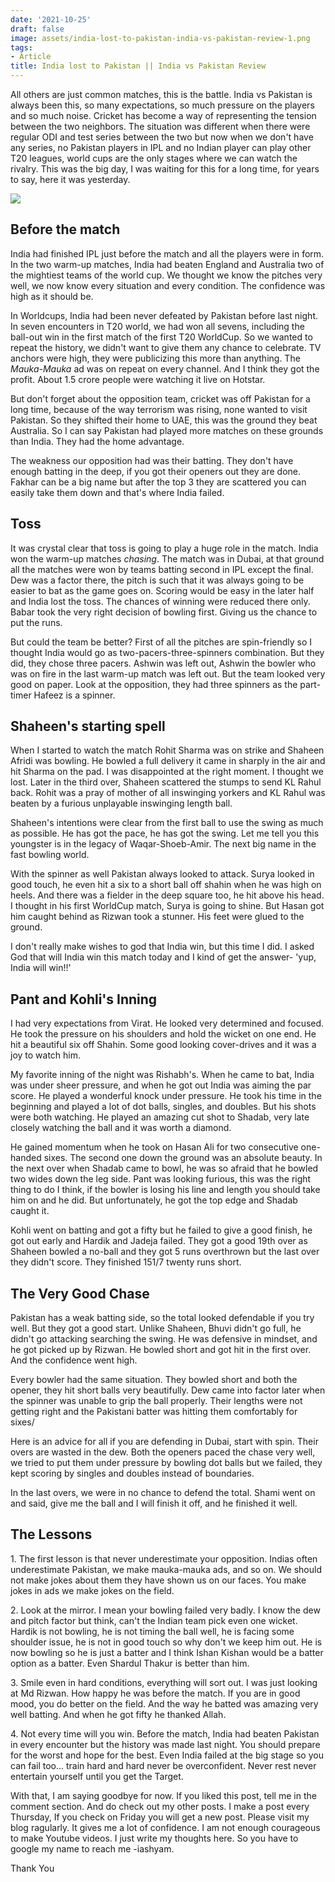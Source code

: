 ```yaml
---
date: '2021-10-25'
draft: false
image: assets/india-lost-to-pakistan-india-vs-pakistan-review-1.png
tags:
- Article
title: India lost to Pakistan || India vs Pakistan Review
---
```

All others are just common matches, this is the battle. India vs Pakistan is always been this, so many expectations, so much pressure on the players and so much noise. Cricket has become a way of representing the tension between the two neighbors. The situation was different when there were regular ODI and test series between the two but now when we don't have any series, no Pakistan players in IPL and no Indian player can play other T20 leagues, world cups are the only stages where we can watch the rivalry. This was the big day, I was waiting for this for a long time, for years to say, here it was yesterday. 

[![](https://lh3.googleusercontent.com/-Q9AdUH8wlFE/YXZfdBzfmhI/AAAAAAAAInA/SZQDxinTAsErLDL_lYm6cZIqrE7cfm4lACLcBGAsYHQ/w539-h365/image.png)](https://lh3.googleusercontent.com/-Q9AdUH8wlFE/YXZfdBzfmhI/AAAAAAAAInA/SZQDxinTAsErLDL_lYm6cZIqrE7cfm4lACLcBGAsYHQ/image.png)

  
  

Before the match
----------------

India had finished IPL just before the match and all the players were in form. In the two warm-up matches, India had beaten England and Australia two of the mightiest teams of the world cup. We thought we know the pitches very well, we now know every situation and every condition. The confidence was high as it should be. 

In Worldcups, India had been never defeated by Pakistan before last night. In seven encounters in T20 world, we had won all sevens, including the ball-out win in the first match of the first T20 WorldCup. So we wanted to repeat the history, we didn't want to give them any chance to celebrate. TV anchors were high, they were publicizing this more than anything. The _Mauka-Mauka_ ad was on repeat on every channel. And I think they got the profit. About 1.5 crore people were watching it live on Hotstar.

But don't forget about the opposition team, cricket was off Pakistan for a long time, because of the way terrorism was rising, none wanted to visit Pakistan. So they shifted their home to UAE, this was the ground they beat Australia. So I can say Pakistan had played more matches on these grounds than India. They had the home advantage.

The weakness our opposition had was their batting. They don't have enough batting in the deep, if you got their openers out they are done. Fakhar can be a big name but after the top 3 they are scattered you can easily take them down and that's where India failed.

Toss
----

It was crystal clear that toss is going to play a huge role in the match. India won the warm-up matches _chasing_. The match was in Dubai, at that ground all the matches were won by teams batting second in IPL except the final. Dew was a factor there, the pitch is such that it was always going to be easier to bat as the game goes on. Scoring would be easy in the later half and India lost the toss. The chances of winning were reduced there only. Babar took the very right decision of bowling first. Giving us the chance to put the runs.

  

But could the team be better? First of all the pitches are spin-friendly so I thought India would go as two-pacers-three-spinners combination. But they did, they chose three pacers. Ashwin was left out, Ashwin the bowler who was on fire in the last warm-up match was left out. But the team looked very good on paper. Look at the opposition, they had three spinners as the part-timer Hafeez is a spinner. 

  

Shaheen's starting spell
------------------------

When I started to watch the match Rohit Sharma was on strike and Shaheen Afridi was bowling. He bowled a full delivery it came in sharply in the air and hit Sharma on the pad. I was disappointed at the right moment. I thought we lost. Later in the third over, Shaheen scattered the stumps to send KL Rahul back. Rohit was a pray of mother of all inswinging yorkers and KL Rahul was beaten by a furious unplayable inswinging length ball. 

Shaheen's intentions were clear from the first ball to use the swing as much as possible. He has got the pace, he has got the swing. Let me tell you this youngster is in the legacy of Waqar-Shoeb-Amir. The next big name in the fast bowling world. 

With the spinner as well Pakistan always looked to attack. Surya looked in good touch, he even hit a six to a short ball off shahin when he was high on heels. And there was a fielder in the deep square too, he hit above his head. I thought in his first WorldCup match, Surya is going to shine. But Hasan got him caught behind as Rizwan took a stunner. His feet were glued to the ground. 

I don't really make wishes to god that India win, but this time I did. I asked God that will India win this match today and I kind of get the answer- 'yup, India will win!!' 

Pant and Kohli's Inning
-----------------------

I had very expectations from Virat. He looked very determined and focused. He took the pressure on his shoulders and hold the wicket on one end. He hit a beautiful six off Shahin. Some good looking cover-drives and it was a joy to watch him. 

  

My favorite inning of the night was Rishabh's. When he came to bat, India was under sheer pressure, and when he got out India was aiming the par score. He played a wonderful knock under pressure. He took his time in the beginning and played a lot of dot balls, singles, and doubles. But his shots were both watching. He played an amazing cut shot to Shadab, very late closely watching the ball and it was worth a diamond. 

  

He gained momentum when he took on Hasan Ali for two consecutive one-handed sixes. The second one down the ground was an absolute beauty. In the next over when Shadab came to bowl, he was so afraid that he bowled two wides down the leg side. Pant was looking furious, this was the right thing to do I think, if the bowler is losing his line and length you should take him on and he did. But unfortunately, he got the top edge and Shadab caught it. 

  

Kohli went on batting and got a fifty but he failed to give a good finish, he got out early and Hardik and Jadeja failed. They got a good 19th over as Shaheen bowled a no-ball and they got 5 runs overthrown but the last over they didn't score. They finished 151/7 twenty runs short. 

  

The Very Good Chase
-------------------

Pakistan has a weak batting side, so the total looked defendable if you try well. But they got a good start. Unlike Shaheen, Bhuvi didn't go full, he didn't go attacking searching the swing. He was defensive in mindset, and he got picked up by Rizwan. He bowled short and got hit in the first over. And the confidence went high.

  

Every bowler had the same situation. They bowled short and both the opener, they hit short balls very beautifully. Dew came into factor later when the spinner was unable to grip the ball properly. Their lengths were not getting right and the Pakistani batter was hitting them comfortably for sixes/ 

  

Here is an advice for all if you are defending in Dubai, start with spin. Their overs are wasted in the dew. Both the openers paced the chase very well, we tried to put them under pressure by bowling dot balls but we failed, they kept scoring by singles and doubles instead of boundaries. 

  

In the last overs, we were in no chance to defend the total. Shami went on and said, give me the ball and I will finish it off, and he finished it well.

  

The Lessons
-----------

1\. The first lesson is that never underestimate your opposition. Indias often underestimate Pakistan, we make mauka-mauka ads, and so on. We should not make jokes about them they have shown us on our faces. You make jokes in ads we make jokes on the field.

  

2\. Look at the mirror. I mean your bowling failed very badly. I know the dew and pitch factor but think, can't the Indian team pick even one wicket. Hardik is not bowling, he is not timing the ball well, he is facing some shoulder issue, he is not in good touch so why don't we keep him out. He is now bowling so he is just a batter and I think Ishan Kishan would be a batter option as a batter. Even Shardul Thakur is better than him.

  

3\. Smile even in hard conditions, everything will sort out. I was just looking at Md Rizwan. How happy he was before the match. If you are in good mood, you do better on the field. And the way he batted was amazing very well batting. And when he got fifty he thanked Allah.

  

4\. Not every time will you win. Before the match, India had beaten Pakistan in every encounter but the history was made last night. You should prepare for the worst and hope for the best. Even India failed at the big stage so you can fail too... train hard and hard never be overconfident. Never rest never entertain yourself until you get the Target. 

  

With that, I am saying goodbye for now. If you liked this post, tell me in the comment section. And do check out my other posts. I make a post every Thursday, If you check on Friday you will get a new post. Please visit my blog ragularly. It gives me a lot of confidence. I am not enough courageous to make Youtube videos. I just write my thoughts here. So you have to google my name to reach me -iashyam. 

  

Thank You